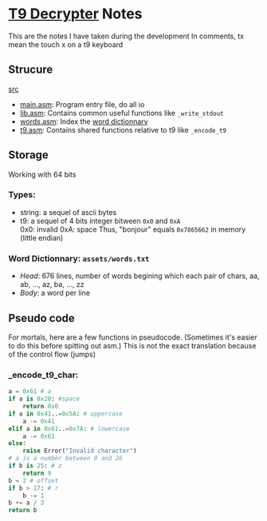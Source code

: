 [T9 Decrypter](../README.md) Notes
====================================
This are the notes I have taken during the development
In comments, tx mean the touch x on a t9 keyboard

Strucure
------------------------------------
[src](../src)
- [main.asm](../src/main.asm): Program entry file, do all io
- [lib.asm](../src/lib.asm): Contains common useful functions like `_write_stdout`
- [words.asm](../src/words.asm): Index the [word dictionnary](#word-dictionnary-assetswordstxt)
- [t9.asm](../src/t9.asm): Contains shared functions relative to t9 like `_encode_t9`

Storage
------------------------------------
Working with 64 bits

### Types:
- string: a sequel of ascii bytes
- t9: a sequel of 4 bits integer bitween `0x0` and `0xA`<br>
    0x0: invalid
    0xA: space
    Thus, "bonjour" equals `0x7865662` in memory (little endian)

### Word Dictionnary: `assets/words.txt`
- *Head*: 676 lines, number of words begining which each pair of chars, aa, ab, ..., az, ba, ..., zz
- *Body*: a word per line

Pseudo code
------------------------------------
For mortals, here are a few functions in pseudocode. (Sometimes it's easier to do this before spitting out asm.)
This is not the exact translation because of the control flow (jumps)
### _encode_t9_char:

```python
a = 0x61 # a
if a is 0x20: #space
    return 0x0
if a in 0x41..=0x5A: # uppercase
    a -= 0x41
elif a in 0x61..=0x7A: # lowercase
    a -= 0x61
else:
    raise Error("Invalid character")
# a is a number between 0 and 26
if b is 25: # z
    return 9
b = 2 # offset
if b > 17: # r
    b -= 1
b += a / 3
return b
```
